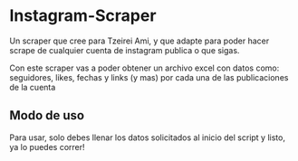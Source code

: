 # Instagram-Scraper

Un scraper que cree para Tzeirei Ami, y que adapte para poder hacer scrape de cualquier cuenta de instagram publica o que sigas.

Con este scraper vas a poder obtener un archivo excel con datos como: seguidores, likes, fechas y links (y mas) por cada una de las publicaciones de la cuenta

## Modo de uso

Para usar, solo debes llenar los datos solicitados al inicio del script y listo, ya lo puedes correr!
